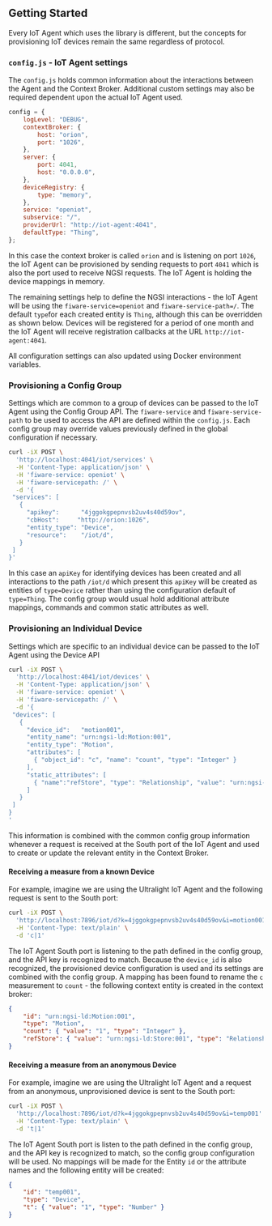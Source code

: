 ## Getting Started

Every IoT Agent which uses the library is different, but the concepts for provisioning IoT devices remain the same
regardless of protocol.

### `config.js` - IoT Agent settings

The `config.js` holds common information about the interactions between the Agent and the Context Broker. Additional
custom settings may also be required dependent upon the actual IoT Agent used.

```javascript
config = {
    logLevel: "DEBUG",
    contextBroker: {
        host: "orion",
        port: "1026",
    },
    server: {
        port: 4041,
        host: "0.0.0.0",
    },
    deviceRegistry: {
        type: "memory",
    },
    service: "openiot",
    subservice: "/",
    providerUrl: "http://iot-agent:4041",
    defaultType: "Thing",
};
```

In this case the context broker is called `orion` and is listening on port `1026`, the IoT Agent can be provisioned by
sending requests to port `4041` which is also the port used to receive NGSI requests. The IoT Agent is holding the
device mappings in memory.

The remaining settings help to define the NGSI interactions - the IoT Agent will be using the `fiware-service=openiot`
and `fiware-service-path=/`. The default `type`for each created entity is `Thing`, although this can be overridden as
shown below. Devices will be registered for a period of one month and the IoT Agent will receive registration callbacks
at the URL `http://iot-agent:4041`.

All configuration settings can also updated using Docker environment variables.

### Provisioning a Config Group

Settings which are common to a group of devices can be passed to the IoT Agent using the Config Group API. The
`fiware-service` and `fiware-service-path` to be used to access the API are defined within the `config.js`. Each config group
may override values previously defined in the global configuration if necessary.

```bash
curl -iX POST \
  'http://localhost:4041/iot/services' \
  -H 'Content-Type: application/json' \
  -H 'fiware-service: openiot' \
  -H 'fiware-servicepath: /' \
  -d '{
 "services": [
   {
     "apikey":      "4jggokgpepnvsb2uv4s40d59ov",
     "cbHost":     "http://orion:1026",
     "entity_type": "Device",
     "resource":    "/iot/d",
   }
 ]
}'
```

In this case an `apiKey` for identifying devices has been created and all interactions to the path `/iot/d` which
present this `apiKey` will be created as entities of `type=Device` rather than using the configuration default of
`type=Thing`. The config group would usual hold additional attribute mappings, commands and common static attributes as
well.

### Provisioning an Individual Device

Settings which are specific to an individual device can be passed to the IoT Agent using the Device API

```bash
curl -iX POST \
  'http://localhost:4041/iot/devices' \
  -H 'Content-Type: application/json' \
  -H 'fiware-service: openiot' \
  -H 'fiware-servicepath: /' \
  -d '{
 "devices": [
   {
     "device_id":   "motion001",
     "entity_name": "urn:ngsi-ld:Motion:001",
     "entity_type": "Motion",
     "attributes": [
       { "object_id": "c", "name": "count", "type": "Integer" }
     ],
     "static_attributes": [
       { "name":"refStore", "type": "Relationship", "value": "urn:ngsi-ld:Store:001"}
     ]
   }
 ]
}
'
```

This information is combined with the common config group information whenever a request is received at the South port
of the IoT Agent and used to create or update the relevant entity in the Context Broker.

#### Receiving a measure from a known Device

For example, imagine we are using the Ultralight IoT Agent and the following request is sent to the South port:

```bash
curl -iX POST \
  'http://localhost:7896/iot/d?k=4jggokgpepnvsb2uv4s40d59ov&i=motion001' \
  -H 'Content-Type: text/plain' \
  -d 'c|1'
```

The IoT Agent South port is listening to the path defined in the config group, and the API key is recognized to match.
Because the `device_id` is also recognized, the provisioned device configuration is used and its settings are combined
with the config group. A mapping has been found to rename the `c` measurement to `count` - the following context entity
is created in the context broker:

```json
{
    "id": "urn:ngsi-ld:Motion:001",
    "type": "Motion",
    "count": { "value": "1", "type": "Integer" },
    "refStore": { "value": "urn:ngsi-ld:Store:001", "type": "Relationship" }
}
```

#### Receiving a measure from an anonymous Device

For example, imagine we are using the Ultralight IoT Agent and a request from an anonymous, unprovisioned device is sent
to the South port:

```bash
curl -iX POST \
  'http://localhost:7896/iot/d?k=4jggokgpepnvsb2uv4s40d59ov&i=temp001' \
  -H 'Content-Type: text/plain' \
  -d 't|1'
```

The IoT Agent South port is listen to the path defined in the config group, and the API key is recognized to match, so
the config group configuration will be used. No mappings will be made for the Entity `id` or the attribute names and
the following entity will be created:

```json
{
    "id": "temp001",
    "type": "Device",
    "t": { "value": "1", "type": "Number" }
}
```
